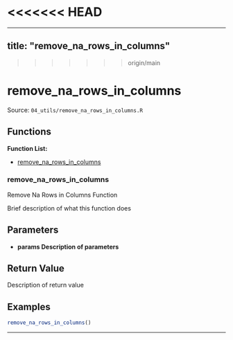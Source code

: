 <<<<<<< HEAD
=======
---
title: "remove_na_rows_in_columns"
---

>>>>>>> origin/main
# remove_na_rows_in_columns

Source: `04_utils/remove_na_rows_in_columns.R`

## Functions

**Function List:**
- [remove_na_rows_in_columns](#remove-na-rows-in-columns)

### remove_na_rows_in_columns

Remove Na Rows in Columns Function

Brief description of what this function does


## Parameters

- **params Description of parameters**

## Return Value

Description of return value


## Examples

```r
remove_na_rows_in_columns()
```

---

